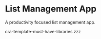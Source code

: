 # List Management App
A productivity focused list management app.


cra-template-must-have-libraries
zzz